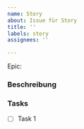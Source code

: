 ```yaml
---
name: Story
about: Issue für Story
title: ''
labels: story
assignees: ''

---
```


Epic: 

### Beschreibung

### Tasks

- [ ] Task 1
